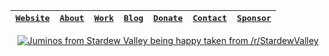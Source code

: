 <div align="center">

| <samp><a href="https://geopjr.dev/">Website</a></samp> | <samp><a href="https://geopjr.dev/about">About</a></samp> | <samp><a href="https://geopjr.dev/work">Work</a></samp> | <samp><a href="https://geopjr.dev/blog">Blog</a></samp> | <samp><a href="https://geopjr.dev/donate">Donate</a></samp> | <samp><a href="https://geopjr.dev/contact">Contact</a></samp> | <samp><a href="https://github.com/sponsors/GeopJr">Sponsor</a></samp> |
| :----------------------------------------------------: | :-------------------------------------------------------: | :-----------------------------------------------------: | :-----------------------------------------------------: | :---------------------------------------------------------: | :-----------------------------------------------------------: | :-------------------------------------------------------------------: |

[![Juminos from Stardew Valley being happy taken from /r/StardewValley](https://i.imgur.com/W75nPrZ.gif)](#)

</div>
